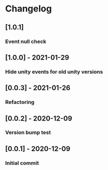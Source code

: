 # Changelog
## [1.0.1]
### Event null check
## [1.0.0] - 2021-01-29
### Hide unity events for old unity versions
## [0.0.3] - 2021-01-26
### Refactoring
## [0.0.2] - 2020-12-09
### Version bump test
## [0.0.1] - 2020-12-09
### Initial commit